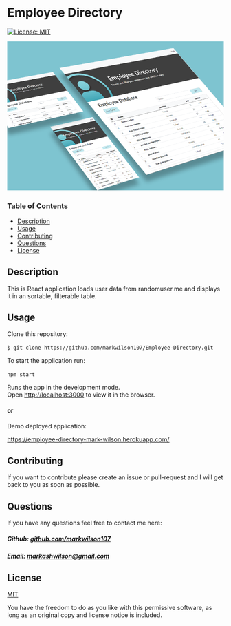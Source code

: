 # Employee Directory

[![License: MIT](https://img.shields.io/badge/License-MIT-yellow.svg)](https://opensource.org/licenses/MIT)

![Image of Application](https://github.com/markwilson107/Employee-Directory/blob/main/images/application-image.png)

### Table of Contents

- [Description](#description)
- [Usage](#usage)
- [Contributing](#contributing)
- [Questions](#questions)
- [License](#license)

## Description

This is React application loads user data from randomuser.me and displays it in an sortable, filterable table.

## Usage

Clone this repository:

`$ git clone https://github.com/markwilson107/Employee-Directory.git`

To start the application run:

`npm start`

Runs the app in the development mode.\
Open [http://localhost:3000](http://localhost:3000) to view it in the browser.

#### or

Demo deployed application:

https://employee-directory-mark-wilson.herokuapp.com/

## Contributing

If you want to contribute please create an issue or pull-request and I will get back to you as soon as possible.

## Questions

If you have any questions feel free to contact me here:

 ##### Github: [github.com/markwilson107](https://github.com/markwilson107)

 ##### Email: [markashwilson@gmail.com](mailto:markashwilson@gmail.com?subject=[GitHub])

## License

[MIT](https://opensource.org/licenses/MIT)

You have the freedom to do as you like with this permissive software, as long as an original copy and license notice is included.

